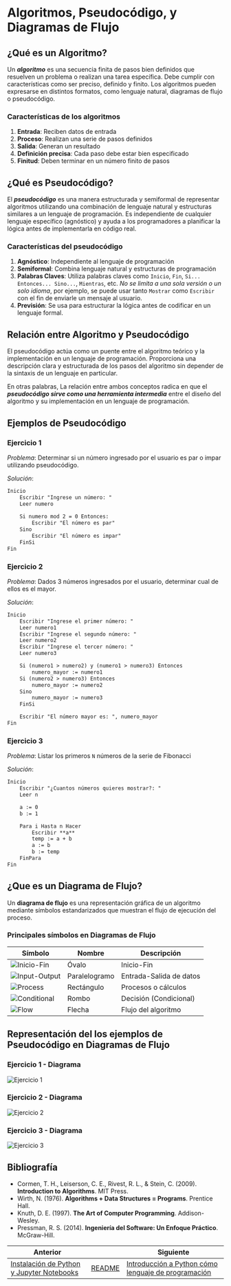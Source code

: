 # Algoritmos, Pseudocódigo, y Diagramas de Flujo

## ¿Qué es un Algoritmo?

Un ***algoritmo*** es una secuencia finita de pasos bien definidos que resuelven un problema o realizan una tarea específica. Debe cumplir con características como ser preciso, definido y finito. Los algoritmos pueden expresarse en distintos formatos, como lenguaje natural, diagramas de flujo o pseudocódigo.

### Características de los algoritmos

1. **Entrada**: Reciben datos de entrada
2. **Proceso**: Realizan una serie de pasos definidos
3. **Salida**: Generan un resultado
4. **Definición precisa**: Cada paso debe estar bien especificado
5. **Finitud**: Deben terminar en un número finito de pasos

## ¿Qué es Pseudocódigo?

El ***pseudocódigo*** es una manera estructurada y semiformal de representar algoritmos utilizando una combinación de lenguaje natural y estructuras similares a un lenguaje de programación. Es independiente de cualquier lenguaje específico (agnóstico) y ayuda a los programadores a planificar la lógica antes de implementarla en código real.

### Características del pseudocódigo

1. **Agnóstico**: Independiente al lenguaje de programación
2. **Semiformal**: Combina lenguaje natural y estructuras de programación
3. **Palabras Claves**: Utiliza palabras claves como `Inicio`, `Fin`, `Si... Entonces... Sino...`, `Mientras`, etc. *No se limita a una sola versión o un solo idioma*, por ejemplo, se puede usar tanto `Mostrar` como `Escribir` con el fin de enviarle un mensaje al usuario.
4. **Previsión**: Se usa para estructurar la lógica antes de codificar en un lenguaje formal.

## Relación entre Algoritmo y Pseudocódigo

El pseudocódigo actúa como un puente entre el algoritmo teórico y la implementación en un lenguaje de programación. Proporciona una descripción clara y estructurada de los pasos del algoritmo sin depender de la sintaxis de un lenguaje en particular.

En otras palabras, La relación entre ambos conceptos radica en que el ***pseudocódigo sirve como una herramienta intermedia*** entre el diseño del algoritmo y su implementación en un lenguaje de programación.

## Ejemplos de Pseudocódigo

### Ejercicio 1

*Problema*: Determinar si un número ingresado por el usuario es par o impar utilizando pseudocódigo.

*Solución*:

```txt
Inicio
    Escribir "Ingrese un número: "
    Leer numero
    
    Si numero mod 2 = 0 Entonces:
        Escribir "El número es par"
    Sino
        Escribir "El número es impar"
    FinSi
Fin
```

### Ejercicio 2

*Problema*: Dados 3 números ingresados por el usuario, determinar cual de ellos es el mayor.

*Solución*:

```txt
Inicio
    Escribir "Ingrese el primer número: "
    Leer numero1
    Escribir "Ingrese el segundo número: "
    Leer numero2
    Escribir "Ingrese el tercer número: "
    Leer numero3

    Si (numero1 > numero2) y (numero1 > numero3) Entonces
        numero_mayor := numero1
    Si (numero2 > numero3) Entonces
        numero_mayor := numero2
    Sino
        numero_mayor := numero3
    FinSi

    Escribir "El número mayor es: ", numero_mayor
Fin
```

### Ejercicio 3

*Problema*: Listar los primeros `N` números de la serie de Fibonacci

*Solución*:

```txt
Inicio
    Escribir "¿Cuantos números quieres mostrar?: "
    Leer n

    a := 0
    b := 1

    Para i Hasta n Hacer
        Escribir **a**
        temp := a + b
        a := b
        b := temp
    FinPara
Fin
```

## ¿Que es un Diagrama de Flujo?

Un **diagrama de flujo** es una representación gráfica de un algoritmo mediante símbolos estandarizados que muestran el flujo de ejecución del proceso.

### Principales símbolos en Diagramas de Flujo

|Símbolo|Nombre|Descripción|
|-|-|-|
|![Inicio-Fin](../assets/03-01-Start.png)|Óvalo|Inicio-Fin|
|![Input-Output](../assets/03-02-Input.png)|Paralelogramo|Entrada-Salida de datos|
|![Process](../assets/03-03-Process.png)|Rectángulo|Procesos o cálculos|
|![Conditional](../assets/03-04-Conditional.png)|Rombo|Decisión (Condicional)|
|![Flow](../assets/03-05-Flow.png)|Flecha|Flujo del algoritmo|

## Representación del los ejemplos de Pseudocódigo en Diagramas de Flujo

### Ejercicio 1 - Diagrama

![Ejercicio 1](../assets/03-06-Exercise_1.svg)

### Ejercicio 2 - Diagrama

![Ejercicio 2](../assets/03-07-Exercise_2.svg)

### Ejercicio 3 - Diagrama

![Ejercicio 3](../assets/03-08-Exercise_3.svg)

## Bibliografía

- Cormen, T. H., Leiserson, C. E., Rivest, R. L., & Stein, C. (2009). **Introduction to Algorithms**. MIT Press.
- Wirth, N. (1976). **Algorithms + Data Structures = Programs**. Prentice Hall.
- Knuth, D. E. (1997). **The Art of Computer Programming**. Addison-Wesley.
- Pressman, R. S. (2014). **Ingeniería del Software: Un Enfoque Práctico**. McGraw-Hill.

|Anterior||Siguiente|
|--------|-|---------|
|[Instalación de Python y Jupyter Notebooks](./01-Instalacion_de_Python_y_Jupyter_Notebooks.md)|[README](../README.md)|[Introducción a Python cómo lenguaje de programación](DOC/04-Introduccion_a_Python_como_lenguaje_de_programacion.md)|
